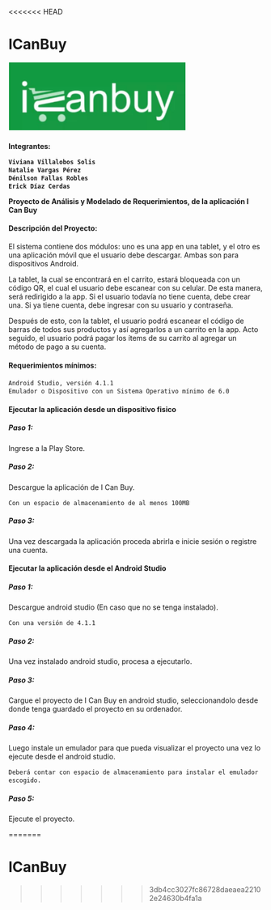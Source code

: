 <<<<<<< HEAD
# ICanBuy

<img src="logo.png" width="350" alt="accessibility text">

<h4>Integrantes: 
    
    Viviana Villalobos Solis
    Natalie Vargas Pérez
    Dénilson Fallas Robles
    Erick Díaz Cerdas
   
Proyecto de Análisis y Modelado de Requerimientos, de la aplicación I Can Buy

<h4>Descripción del Proyecto:</h4>

El sistema contiene dos módulos: uno es una app en una tablet, y el otro es una aplicación móvil que el usuario debe descargar. Ambas son para dispositivos Android.

La tablet, la cual se encontrará en el carrito, estará bloqueada con un código QR, el cual el usuario debe escanear con su celular. De esta manera, será redirigido a la app. Si el usuario todavía no tiene cuenta, debe crear una. Si ya tiene cuenta, debe ingresar con su usuario y contraseña.  

Después de esto, con la tablet, el usuario podrá escanear el código de barras de todos sus productos y así agregarlos a un carrito en la app. Acto seguido, el usuario podrá pagar los ítems de su carrito al agregar un método de pago a su cuenta.



<h4>Requerimientos mínimos:</h4>

    Android Studio, versión 4.1.1
    Emulador o Dispositivo con un Sistema Operativo mínimo de 6.0
    

<h4>Ejecutar la aplicación desde un dispositivo fisico</h4>
<h5> Paso 1:</h5>Ingrese a la Play Store.
<h5> Paso 2:</h5>Descargue la aplicación de I Can Buy.
    
    Con un espacio de almacenamiento de al menos 100MB
    
<h5> Paso 3:</h5>Una vez descargada la aplicación proceda abrirla e inicie sesión o registre una cuenta.

<h4>Ejecutar la aplicación desde el Android Studio
<h5> Paso 1:</h5>Descargue android studio (En caso que no se tenga instalado).
    
    Con una versión de 4.1.1
<h5> Paso 2:</h5>Una vez instalado android studio, procesa a ejecutarlo.

<h5> Paso 3:</h5>Cargue el proyecto de I Can Buy en android studio, seleccionandolo desde donde tenga guardado el proyecto en su ordenador.

<h5> Paso 4:</h5>Luego instale un emulador para que pueda visualizar el proyecto una vez lo ejecute desde el android studio.

    Deberá contar con espacio de almacenamiento para instalar el emulador escogido.
    
 <h5> Paso 5:</h5>Ejecute el proyecto.
    


=======
# ICanBuy
>>>>>>> 3db4cc3027fc86728daeaea22102e24630b4fa1a
